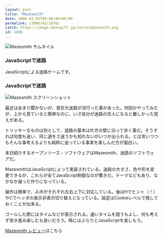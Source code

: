 ```yaml
---
layout: post
title: "Mazesmith"
date: 2006-02-01T09:00:00+09:00
permalink: /2006/02/1070/
catch: https://image.moongift.jp/intro/mazesmith.png
id: 1086
---
```

 ![Mazesmith サムネイル](https://image.moongift.jp/intro/mazesmith.t.png "Mazesmith サムネイル")
  

### JavaScriptで迷路
  
JavaScriptによる迷路ゲームです。  
<!--more-->  

### JavaScriptで迷路
  

![Mazesmith スクリーンショット](https://image.moongift.jp/intro/mazesmith.png "Mazesmith スクリーンショット")

  

最近はあまり聞かないが、昔巨大迷路が流行った事があった。何回かやってみたが、上から見ていると簡単なのに、いざ自分が迷路の住人になると難しかった覚えがある。

  

トリッキーなものは別として、迷路の基本は片方の壁に沿って歩く事だ。そうすれば何度も迷い、同じ道をさ迷うかも知れないがいつか出られる。とは言いつつもそんな事考えるよりも純粋に迷っている事実を楽しんだ方が面白い。

  

本日紹介するオープンソース・ソフトウェアはMazesmith、迷路のソフトウェアだ。

  

MazesmithはJavaScriptによって実装されている。迷路の大きさ、色や形を変更できるが、これらが全てJavaScript制御なのが驚きだ。テーマなどもあり、なかなか凝った作りになっている。

  

操作は簡単で、JLIKがそれぞれ左右上下に対応している。後はHでヒント（！）やCでヘッダの表示非表示切り替えとなっている。設定はCookieレベルで残しておくことが出来る。

  

ゴールした際にはタイムなどが表示される。速いタイムを競うもよし、何も考えず突き進み楽しむも良いだろう。時にはぶらりとJavaScriptを楽しもう。

  

[Mazesmith レビュー](http://oss.moongift.jp/review/i-1094.html)はこちら

